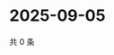 # 2025-09-05

共 0 条

<!-- BEGIN ZHIHUVIDEO -->
<!-- 最后更新时间 Fri Sep 05 2025 10:18:13 GMT+0800 (China Standard Time) -->

<!-- END ZHIHUVIDEO -->
